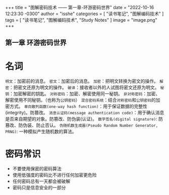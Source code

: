 +++
title = "图解密码技术 —— 第一章-环游密码世界"
date = "2022-10-16 12:23:30 -0300"
author = "isshe"
categories = [ "读书笔记", "图解编码技术" ]
tags = [ "读书笔记", "图解编码技术", "Study Notes" ]
image = "image.png"
+++


第一章 环游密码世界
---

# 名词
`明文`：加密前的消息。
`密文`：加密后的消息。
`加密`：把明文转换为密文的操作。
`解密`：把密文还原为明文的操作。
`破译`：接收者以外的人试图将密文还原为明文。
`秘钥`：加密解密的钥匙。
`对称密码`：加密、解密使用同一秘钥。
`非对称密码`：加密、解密使用不同秘钥。（也称为`公钥密码`）
`混合密码系统`：结合`对称密码`和`公钥密码`的加密方式。
`单向散列函数(one-way hash function)`：用于保证数据的完整性(integrity)。防篡改。
`消息认证码(message authentication code)`：用于确认消息是否来自期望的对象。防篡改、防伪装(认证)。
`数字签名(digital signature)`: 防篡改、防伪装、防止否认。
`伪随机数生成器(Pseudo Random Number Generator, PRNG)`: 一种模拟产生随机数的算法。

# 密码常识
* 不要使用保密的密码算法
* 使用低强度的密码比不进行任何加密更危险
* 任何密码总有一天都会被破解
* 密码只是信息安全的一部分


